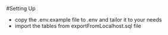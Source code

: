 #Setting Up
* copy the .env.example file to .env and tailor it to your needs
* import the tables from exportFromLocalhost.sql file
